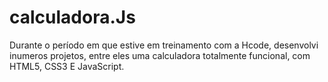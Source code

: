 # calculadora.Js
Durante o período em que estive em treinamento com a Hcode, desenvolvi inumeros projetos, entre eles uma calculadora totalmente funcional, com HTML5, CSS3 E JavaScript. 
